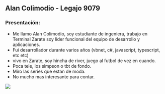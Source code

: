 ## Alan Colimodio - Legajo 9079
### **Presentación:**
- Me llamo Alan Colimodio, soy estudiante de ingeniera, trabajo en Terminal Zarate soy lider funcional del equipo de desarrollo y aplicaciones.
- Fui desarrollador durante varios años (vbnet, c#, javascript, typescript, etc etc)
- vivo en Zarate, soy hincha de river, juego al futbol de vez en cuando.
- Poca tele, los simpson o tbt de fondo.
- Miro las series que estan de moda.
- No mucho mas interesante para contar.


![](https://lh3.googleusercontent.com/LJK49tJV8jUfMV5HAm-A992-4QDEGDg0rCHzv1Kj_4iQn-BLaImLkAcKQjB83B8-Pxx_fL-C02WV2aGHcEWMPgjjmzrRljHZq1XUBGYgAvj8JOl8kbng5pm6yAg_JNORfVwpGd5e1i3jTSrfgWrc_lP-zGOvchH0GNpdrH2CTmshIicPTL6OxnPVdf-VHa0w6AZYgzt1sxXyodhc2xAY20bWRwDGYymIchOMusXH97SWxRTeitvOP96O93mYK-G9L8EWSOxdU3zuM9iSj9HoG2WxryvD-CXeKCIU-DspC-Z-oj4vWSYDsJoLk2y7IU6DvYR6iWfDzf8IC6NVufhDJUFd8RnQ-HxxSENkqM4qNcWOQ_gksMttLSxLkFFffaoGtrqDGqaGgEyWIOXCeAmkX7di9V8wEhoY5FDGy_bFaI8mFOv9Co7_om7VnJ3H4PkUrhb_bTdFkN25a2OLK8paaRCOgaZMIgwEL5Z4Urwc6Y0fbUJ0Al2inDA5QhF2Qzd7phBEM9jVYYQy_51qs2vo5aRbGdgN7VMzteOnMVhlKMu1rSfuqZY0SuD946xMu2rMhP09o6yGKENO-X35p5Ar_pnfAyicUzjYKF4JclFO2VczROTG-0iGRdYNoZaBIuAr4Kb7QEboB29hCRE6zlcis0FRzDVEjDI4-A2PJwn9Bhm86-q_syJ2KZIvqqT0gWqlCYeoKabon4IikVs1wYQ01VI=w522-h657-no?authuser=0)
